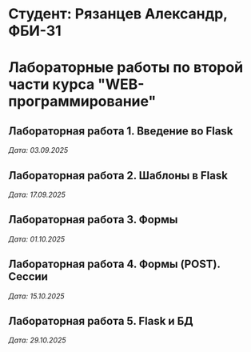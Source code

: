 # Студент: Рязанцев Александр, ФБИ-31

# Лабораторные работы по второй части курса "WEB-программирование"

## Лабораторная работа 1. Введение во Flask

*Дата: 03.09.2025*

## Лабораторная работа 2. Шаблоны в Flask

*Дата: 17.09.2025*

## Лабораторная работа 3. Формы

*Дата: 01.10.2025*

## Лабораторная работа 4. Формы (POST). Сессии

*Дата: 15.10.2025*

## Лабораторная работа 5. Flask и БД

*Дата: 29.10.2025*
